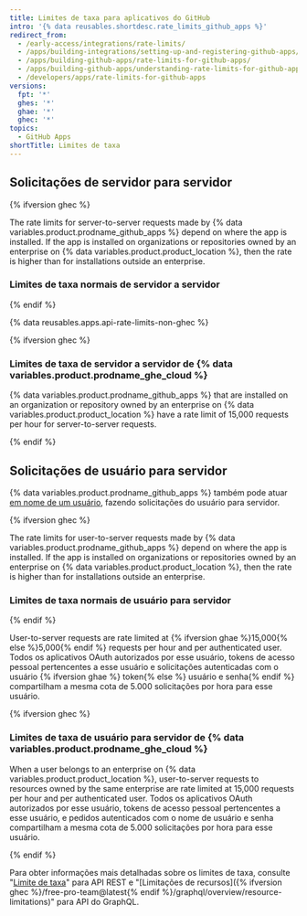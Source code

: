 ```yaml
---
title: Limites de taxa para aplicativos do GitHub
intro: '{% data reusables.shortdesc.rate_limits_github_apps %}'
redirect_from:
  - /early-access/integrations/rate-limits/
  - /apps/building-integrations/setting-up-and-registering-github-apps/about-rate-limits-for-github-apps/
  - /apps/building-github-apps/rate-limits-for-github-apps/
  - /apps/building-github-apps/understanding-rate-limits-for-github-apps
  - /developers/apps/rate-limits-for-github-apps
versions:
  fpt: '*'
  ghes: '*'
  ghae: '*'
  ghec: '*'
topics:
  - GitHub Apps
shortTitle: Limites de taxa
---
```


## Solicitações de servidor para servidor

{% ifversion ghec %}

The rate limits for server-to-server requests made by {% data variables.product.prodname_github_apps %} depend on where the app is installed. If the app is installed on organizations or repositories owned by an enterprise on {% data variables.product.product_location %}, then the rate is higher than for installations outside an enterprise.

### Limites de taxa normais de servidor a servidor

{% endif %}

{% data reusables.apps.api-rate-limits-non-ghec %}

{% ifversion ghec %}

### Limites de taxa de servidor a servidor de {% data variables.product.prodname_ghe_cloud %}

{% data variables.product.prodname_github_apps %} that are installed on an organization or repository owned by an enterprise on {% data variables.product.product_location %} have a rate limit of 15,000 requests per hour for server-to-server requests.

{% endif %}

## Solicitações de usuário para servidor

{% data variables.product.prodname_github_apps %} também pode atuar [em nome de um usuário](/apps/building-github-apps/identifying-and-authorizing-users-for-github-apps/#identifying-and-authorizing-users-for-github-apps), fazendo solicitações do usuário para servidor.

{% ifversion ghec %}

The rate limits for user-to-server requests made by {% data variables.product.prodname_github_apps %} depend on where the app is installed. If the app is installed on organizations or repositories owned by an enterprise on {% data variables.product.product_location %}, then the rate is higher than for installations outside an enterprise.

### Limites de taxa normais de usuário para servidor

{% endif %}

User-to-server requests are rate limited at {% ifversion ghae %}15,000{% else %}5,000{% endif %} requests per hour and per authenticated user. Todos os aplicativos OAuth autorizados por esse usuário, tokens de acesso pessoal pertencentes a esse usuário e solicitações autenticadas com o usuário {% ifversion ghae %} token{% else %} usuário e senha{% endif %} compartilham a mesma cota de 5.000 solicitações por hora para esse usuário.

{% ifversion ghec %}

### Limites de taxa de usuário para servidor de {% data variables.product.prodname_ghe_cloud %}

When a user belongs to an enterprise on {% data variables.product.product_location %}, user-to-server requests to resources owned by the same enterprise are rate limited at 15,000 requests per hour and per authenticated user. Todos os aplicativos OAuth autorizados por esse usuário, tokens de acesso pessoal pertencentes a esse usuário, e pedidos autenticados com o nome de usuário e senha compartilham a mesma cota de 5.000 solicitações por hora para esse usuário.

{% endif %}

Para obter informações mais detalhadas sobre os limites de taxa, consulte "[Limite de taxa](/rest/overview/resources-in-the-rest-api#rate-limiting)" para API REST e "[Limitações de recursos]({% ifversion ghec %}/free-pro-team@latest{% endif %}/graphql/overview/resource-limitations)" para API do GraphQL.
